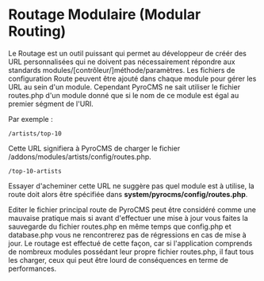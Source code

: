 # Routage Modulaire (Modular Routing)

Le Routage est un outil puissant qui permet au développeur de créér des URL personnalisées qui ne doivent pas nécessairement répondre aux standards modules/[contrôleur/]méthode/paramètres. Les fichiers de configuration Route peuvent être ajouté dans chaque module pour gérer les URL au sein d'un module. Cependant PyroCMS ne sait utiliser le fichier routes.php d'un module donné que si le nom de ce module est égal au premier ségment de l'URI.

Par exemple&nbsp;:

	/artists/top-10
	
Cette URL signifiera à PyroCMS de charger le fichier /addons/modules/artists/config/routes.php.

	/top-10-artists

Essayer d'acheminer cette URL ne suggère pas quel module est à utilise, la route doit alors être spécifiée dans **system/pyrocms/config/routes.php**.

Editer le fichier principal route de PyroCMS peut être considéré comme une mauvaise pratique mais si avant d'effectuer une mise à jour vous faites la sauvegarde du fichier routes.php en même temps que config.php et database.php vous ne rencontrerez pas de régressions en cas de mise à jour. Le routage est effectué de cette façon, car si l'application comprends de nombreux modules possédant leur propre fichier routes.php, il faut tous les charger, ceux qui peut être lourd de conséquences en terme de performances.